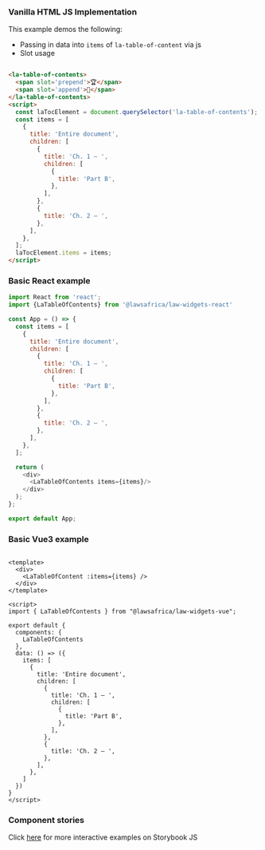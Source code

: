 ### Vanilla HTML JS Implementation

This example demos the following:

* Passing in data into `items` of `la-table-of-content` via js
* Slot usage

```html

<la-table-of-contents>
  <span slot='prepend'>🏆</span>
  <span slot='append'>🥙</span>
</la-table-of-contents>
<script>
  const laTocElement = document.querySelector('la-table-of-contents');
  const items = [
    {
      title: 'Entire document',
      children: [
        {
          title: 'Ch. 1 – ',
          children: [
            {
              title: 'Part B',
            },
          ],
        },
        {
          title: 'Ch. 2 – ',
        },
      ],
    },
  ];
  laTocElement.items = items;
</script>
```

### Basic React example

```js
import React from 'react';
import {LaTableOfContents} from '@lawsafrica/law-widgets-react'

const App = () => {
  const items = [
    {
      title: 'Entire document',
      children: [
        {
          title: 'Ch. 1 – ',
          children: [
            {
              title: 'Part B',
            },
          ],
        },
        {
          title: 'Ch. 2 – ',
        },
      ],
    },
  ];

  return (
    <div>
      <LaTableOfContents items={items}/>
    </div>
  );
};

export default App;
```

### Basic Vue3 example

```vue

<template>
  <div>
    <LaTableOfContent :items={items} />
  </div>
</template>

<script>
import { LaTableOfContents } from "@lawsafrica/law-widgets-vue";

export default {
  components: {
    LaTableOfContents
  },
  data: () => ({
    items: [
      {
        title: 'Entire document',
        children: [
          {
            title: 'Ch. 1 – ',
            children: [
              {
                title: 'Part B',
              },
            ],
          },
          {
            title: 'Ch. 2 – ',
          },
        ],
      },
    ]
  })
}
</script>
```

### Component stories
Click [here](https://laws.africa/la-web-components/?path=/docs/library-la-table-of-contents--basic-usage) for more interactive examples on Storybook JS